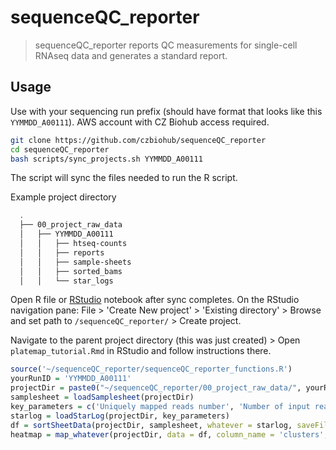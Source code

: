 # sequenceQC_reporter
>sequenceQC_reporter reports QC measurements for single-cell RNAseq data and generates a standard report.

## Usage
Use with your sequencing run prefix (should have format that looks like this `YYMMDD_A00111`). AWS account with CZ Biohub access required. 

```bash
git clone https://github.com/czbiohub/sequenceQC_reporter
cd sequenceQC_reporter
bash scripts/sync_projects.sh YYMMDD_A00111
```

The script will sync the files needed to run the R script.

Example project directory
```bash
  .
  ├── 00_project_raw_data
  │   ├── YYMMDD_A00111
  │   │   ├── htseq-counts
  │   │   ├── reports
  │   │   ├── sample-sheets
  │   │   ├── sorted_bams
  │   │   └── star_logs
```



Open R file or [RStudio](https://www.rstudio.com/) notebook after sync completes. On the RStudio navigation pane: File > 'Create New project' > 'Existing directory' > Browse and set path to `/sequenceQC_reporter/` > Create project.

Navigate to the parent project directory (this was just created) > Open `platemap_tutorial.Rmd` in RStudio and follow instructions there.

```r
source('~/sequenceQC_reporter/sequenceQC_reporter_functions.R')
yourRunID = 'YYMMDD_A00111'
projectDir = paste0("~/sequenceQC_reporter/00_project_raw_data/", yourRunID)
samplesheet = loadSamplesheet(projectDir)
key_parameters = c('Uniquely mapped reads number', 'Number of input reads')
starlog = loadStarLog(projectDir, key_parameters)
df = sortSheetData(projectDir, samplesheet, whatever = starlog, saveFile = FALSE)
heatmap = map_whatever(projectDir, data = df, column_name = 'clusters', log2 = TRUE, savePlot = FALSE)
```


